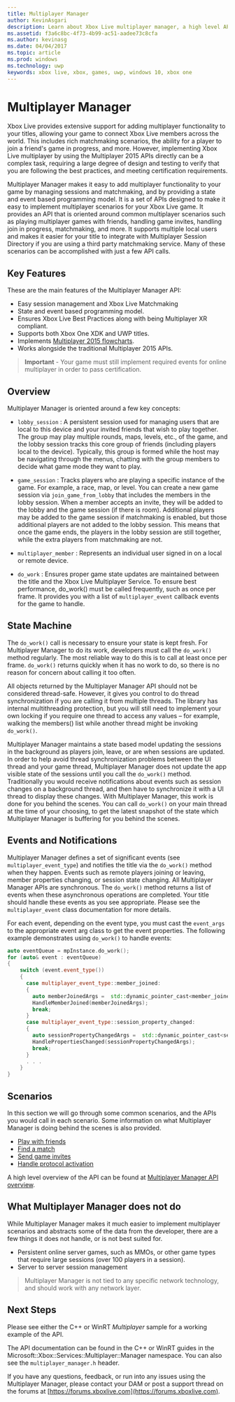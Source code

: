 ```yaml
---
title: Multiplayer Manager
author: KevinAsgari
description: Learn about Xbox Live multiplayer manager, a high level API designed to make it easier to implement multiplayer.
ms.assetid: f3a6c8bc-4f73-4b99-ac51-aadee73c8cfa
ms.author: kevinasg
ms.date: 04/04/2017
ms.topic: article
ms.prod: windows
ms.technology: uwp
keywords: xbox live, xbox, games, uwp, windows 10, xbox one
---
```


# Multiplayer Manager

Xbox Live provides extensive support for adding multiplayer functionality to your titles, allowing your game to connect Xbox Live members across the world.  This includes rich matchmaking scenarios, the ability for a player to join a friend's game in progress, and more. However, implementing Xbox Live multiplayer by using the Multiplayer 2015 APIs directly can be a complex task, requiring a large degree of design and testing to verify that you are following the best practices, and meeting certification requirements.

Multiplayer Manager makes it easy to add multiplayer functionality to your game by managing sessions and matchmaking, and by providing a state and event based programming model. It is a set of APIs designed to make it easy to implement multiplayer scenarios for your Xbox Live game. It provides an API that is oriented around common multiplayer scenarios such as playing multiplayer games with friends, handling game invites, handling join in progress, matchmaking, and more. It supports multiple local users and makes it easier for your title to integrate with Multiplayer Session Directory if you are using a third party matchmaking service. Many of these scenarios can be accomplished with just a few API calls.

## Key Features
These are the main features of the Multiplayer Manager API:

* Easy session management and Xbox Live Matchmaking
* State and event based programming model.
* Ensures Xbox Live Best Practices  along with being Multiplayer XR compliant.
* Supports both Xbox One XDK and UWP titles.
* Implements [Multiplayer 2015 flowcharts](https://developer.xboxlive.com/en-us/platform/development/education/Documents/Xbox%20One%20Multiplayer%202015%20Developer%20Flowcharts.aspx).
* Works alongside the traditional Multiplayer 2015 APIs.

>**Important** - Your game must still implement required events for online multiplayer in order to pass certification.

## Overview
Multiplayer Manager is oriented around a few key concepts:
* `lobby_session` : A persistent session used for managing users that are local to this device and your invited friends that wish to play together. The group may play multiple rounds, maps, levels, etc., of the game, and the lobby session tracks this core group of friends (including players local to the device). Typically, this group is formed while the host may be navigating through the menus, chatting with the group members to decide what game mode they want to play.

* `game_session` : Tracks players who are playing a specific instance of the game. For example, a race, map, or level. You can create a new game session via `join_game_from_lobby` that includes the members in the lobby session.  When a member accepts an invite, they will be added to the lobby and the game session (if there is room). Additional players may be added to the game session if matchmaking is enabled, but those additional players are not added to the lobby session. This means that once the game ends, the players in the lobby session are still together, while the extra players from matchmaking are not.

* `multiplayer_member` : Represents an individual user signed in on a local or remote device.

* `do_work` : Ensures proper game state updates are maintained between the title and the Xbox Live Multiplayer Service. To ensure best performance, do_work() must be called frequently, such as once per frame. It provides you with a list of `multiplayer_event` callback events for the game to handle.

## State Machine
The `do_work()` call is necessary to ensure your state is kept fresh.  For Multiplayer Manager to do its work, developers must call the `do_work()` method regularly. The most reliable way to do this is to call at least once per frame. `do_work()` returns quickly when it has no work to do, so there is no reason for concern about calling it too often.

All objects returned by the Multiplayer Manager API should not be considered thread-safe. However, it gives you control to do thread synchronization if you are calling it from multiple threads. The library has internal multithreading protection, but you will still need to implement your own locking if you require one thread to access any values – for example, walking the members() list while another thread might be invoking `do_work()`.

Multiplayer Manager maintains a state based model updating the sessions in the background as players join, leave, or are when sessions are updated. In order to help avoid thread synchronization problems between the UI thread and your game thread, Multiplayer Manager does not update the app visible state of the sessions until you call the `do_work()` method. Traditionally you would receive notifications about events such as session changes on a background thread, and then have to synchronize it with a UI thread to display these changes. With Multiplayer Manager, this work is done for you behind the scenes.  You can call `do_work()` on your main thread at the time of your choosing, to get the latest snapshot of the state which Multiplayer Manager is buffering for you behind the scenes.

## Events and Notifications
Multiplayer Manager defines a set of significant events (see `multiplayer_event_type`) and notifies the title via the `do_work()` method when they happen. Events such as remote players joining or leaving, member properties changing, or session state changing. All Multiplayer Manager APIs are synchronous. The `do_work()` method returns a list of events when these asynchronous operations are completed. Your title should handle these events as you see appropriate. Please see the `multiplayer_event` class documentation for more details.

For each event, depending on the event type, you must cast the `event_args` to the appropriate event arg class to get the event properties. The following example demonstrates using `do_work()` to handle events:

```cpp
auto eventQueue = mpInstance.do_work();
for (auto& event : eventQueue)
{
    switch (event.event_type())
    {
      case multiplayer_event_type::member_joined:
      {
        auto memberJoinedArgs =  std::dynamic_pointer_cast<member_joined_event_args>(event.event_args());
        HandleMemberJoined(memberJoinedArgs);
        break;
      }
      case multiplayer_event_type::session_property_changed:
      {
        auto sessionPropertyChangedArgs =  std::dynamic_pointer_cast<session_property_changed_event_args>(event.event_args());
        HandlePropertiesChanged(sessionPropertyChangedArgs);
        break;
      }
      . . .
    }
}

```

## Scenarios

In this section we will go through some common scenarios, and the APIs you would call in each scenario.  Some information on what Multiplayer Manager is doing behind the scenes is also provided.

* [Play with friends](multiplayer-manager/play-multiplayer-with-friends.md)
* [Find a match](multiplayer-manager/play-multiplayer-with-matchmaking.md)
* [Send game invites](multiplayer-manager/send-game-invites.md)
* [Handle protocol activation](multiplayer-manager/handle-protocol-activation.md)

A high level overview of the API can be found at [Multiplayer Manager API overview](multiplayer-manager/multiplayer-manager-api-overview.md).

## What Multiplayer Manager does not do
While Multiplayer Manager makes it much easier to implement multiplayer scenarios and abstracts some  of the data from the developer, there are a few things it does not handle, or is not best suited for.

* Persistent online server games, such as MMOs, or other game types that require large sessions (over 100 players in a session).
* Server to server session management

>Multiplayer Manager is not tied to any specific network technology, and should work with any network layer.

## Next Steps

Please see either the C++ or WinRT *Multiplayer* sample for a working example of the API.

The API documentation can be found in the C++ or WinRT guides in the Microsoft::Xbox::Services::Multiplayer::Manager namespace.  You can also see the `multiplayer_manager.h` header.

If you have any questions, feedback, or run into any issues using the Multiplayer Manager, please contact your DAM or post a support thread on the forums at [https://forums.xboxlive.com](https://forums.xboxlive.com).
